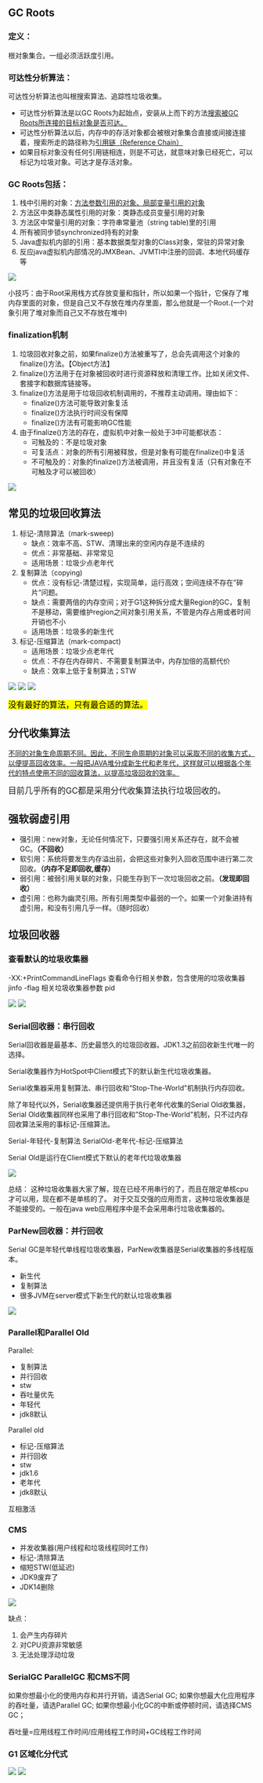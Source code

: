 ## GC Roots


### 定义：

根对象集合。一组必须活跃度引用。

### 可达性分析算法：

可达性分析算法也叫根搜索算法、追踪性垃圾收集。

* 可达性分析算法是以GC Roots为起始点，安装从上而下的方法[搜索被GC Roots所连接的目标对象是否可达。]()
* 可达性分析算法以后，内存中的存活对象都会被根对象集合直接或间接连接着，搜索所走的路径称为[引用链（Reference Chain）]()
* 如果目标对象没有任何引用链相连，则是不可达，就意味对象已经死亡，可以标记为垃圾对象。可达才是存活对象。

### GC Roots包括：

1. 栈中引用的对象：[方法参数引用的对象、局部变量引用的对象]()
2. 方法区中类静态属性引用的对象：类静态成员变量引用的对象
3. 方法区中常量引用的对象：字符串常量池（string table)里的引用
4. 所有被同步锁synchronized持有的对象
5. Java虚拟机内部的引用：基本数据类型对象的Class对象，常驻的异常对象
6. 反应java虚拟机内部情况的JMXBean、JVMTI中注册的回调、本地代码缓存等

![](img/27.png)

小技巧：由于Root采用栈方式存放变量和指针，所以如果一个指针，它保存了堆内存里面的对象，但是自己又不存放在堆内存里面，那么他就是一个Root.(一个对象引用了堆对象而自己又不存放在堆中)

### finalization机制

1. 垃圾回收对象之前，如果finalize()方法被重写了，总会先调用这个对象的finalize()方法。【Object方法】
2. finalize()方法用于在对象被回收时进行资源释放和清理工作。比如关闭文件、套接字和数据库链接等。
3. finalize()方法是用于垃圾回收机制调用的，不推荐主动调用。理由如下：
    - finalize()方法可能导致对象复活
    - finalize()方法执行时间没有保障
    - finalize()方法有可能影响GC性能
4. 由于finalize()方法的存在，虚拟机中对象一般处于3中可能都状态：
    - 可触及的：不是垃圾对象
    - 可复活点：对象的所有引用被释放，但是对象有可能在finalize()中复活
    - 不可触及的：对象的finalize()方法被调用，并且没有复活（只有对象在不可触及才可以被回收）

![](img/28.png)

## 常见的垃圾回收算法

1. 标记-清除算法（mark-sweep)
    - 缺点：效率不高、STW、清理出来的空闲内存是不连续的
    - 优点：非常基础、非常常见
    - 适用场景：垃圾少点老年代
2. 复制算法（copying)
    - 优点：没有标记-清楚过程，实现简单，运行高效；空间连续不存在”碎片“问题。
    - 缺点：需要两倍的内存空间；对于G1这种拆分成大量Region的GC，复制不是移动，需要维护region之间对象引用关系，不管是内存占用或者时间开销也不小
    - 适用场景：垃圾多的新生代
3. 标记-压缩算法（mark-compact)
    - 适用场景：垃圾少点老年代
    - 优点：不存在内存碎片、不需要复制算法中，内存加倍的高额代价
    - 缺点：效率上低于复制算法；STW


![](img/29.png)
![](img/30.png)
![](img/31.png)


<big><mark>没有最好的算法，只有最合适的算法。</mark></big>

## 分代收集算法

[不同的对象生命周期不同。因此，不同生命周期的对象可以采取不同的收集方式，以便提高回收效率。一般把JAVA堆分成新生代和老年代，这样就可以根据各个年代的特点使用不同的回收算法，以提高垃圾回收的效率。]()

<big>目前几乎所有的GC都是采用分代收集算法执行垃圾回收的。</big>



## 强软弱虚引用



- 强引用：new对象，无论任何情况下，只要强引用关系还存在，就不会被GC。**（不回收）**
- 软引用：系统将要发生内存溢出前，会把这些对象列入回收范围中进行第二次回收。**（内存不足即回收,缓存）**
- 弱引用：被弱引用关联的对象，只能生存到下一次垃圾回收之前。**（发现即回收）**
- 虚引用：也称为幽灵引用。所有引用类型中最弱的一个。如果一个对象进持有虚引用，和没有引用几乎一样。（随时回收）


 
## 垃圾回收器



### 查看默认的垃圾收集器

-XX:+PrintCommandLineFlags 查看命令行相关参数，包含使用的垃圾收集器
jinfo -flag 相关垃圾收集器参数 pid


![](img/32.png)
![](img/33.png)



### Serial回收器：串行回收

Serial回收器是最基本、历史最悠久的垃圾回收器。JDK1.3之前回收新生代唯一的选择。

Serial收集器作为HotSpot中Client模式下的默认新生代垃圾收集器。

Serial收集器采用复制算法、串行回收和“Stop-The-World"机制执行内存回收。

除了年轻代以外，Serial收集器还提供用于执行老年代收集的Serial Old收集器，Serial Old收集器同样也采用了串行回收和”Stop-The-World"机制，只不过内存回收算法采用的事标记-压缩算法。

Serial-年轻代-复制算法
SerialOld-老年代-标记-压缩算法

Serial Old是运行在Client模式下默认的老年代垃圾收集器

![](img/34.png)


总结：
这种垃圾收集器大家了解，现在已经不用串行的了，而且在限定单核cpu才可以用，现在都不是单核的了。
对于交互交强的应用而言，这种垃圾收集器是不能接受的。一般在java web应用程序中是不会采用串行垃圾收集器的。


### ParNew回收器：并行回收

Serial GC是年轻代单线程垃圾收集器，ParNew收集器是Serial收集器的多线程版本。

- 新生代
- 复制算法
- 很多JVM在server模式下新生代的默认垃圾收集器

![](img/35.png)

 
### Parallel和Parallel Old

Parallel:

- 复制算法
- 并行回收
- stw
- 吞吐量优先
- 年轻代
- jdk8默认


Parallel old

- 标记-压缩算法
- 并行回收
- stw
- jdk1.6
- 老年代
- jdk8默认


互相激活

### CMS

- 并发收集器(用户线程和垃圾线程同时工作)
- 标记-清除算法
- 缩短STW(低延迟)
- JDK9废弃了
- JDK14删除


![](img/36.png)


缺点：

1. 会产生内存碎片
2. 对CPU资源非常敏感
3. 无法处理浮动垃圾


### SerialGC ParallelGC 和CMS不同

如果你想最小化的使用内存和并行开销，请选Serial GC;
如果你想最大化应用程序的吞吐量，请选Parallel GC;
如果你想最小化GC的中断或停顿时间，请选择CMS GC；

吞吐量=应用线程工作时间/应用线程工作时间+GC线程工作时间



### G1 区域化分代式

![](img/37.png)
![](img/38.png)


















































































































































































































